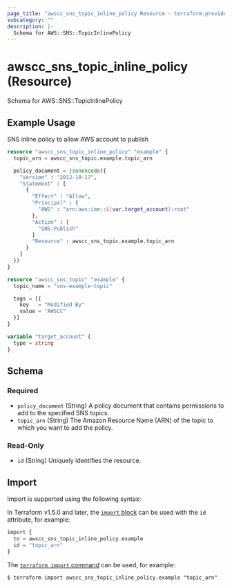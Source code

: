 ```yaml
---
page_title: "awscc_sns_topic_inline_policy Resource - terraform-provider-awscc"
subcategory: ""
description: |-
  Schema for AWS::SNS::TopicInlinePolicy
---
```


# awscc_sns_topic_inline_policy (Resource)

Schema for AWS::SNS::TopicInlinePolicy

## Example Usage

SNS inline policy to allow AWS account to publish

```terraform
resource "awscc_sns_topic_inline_policy" "example" {
  topic_arn = awscc_sns_topic.example.topic_arn

  policy_document = jsonencode({
    "Version" : "2012-10-17",
    "Statement" : [
      {
        "Effect" : "Allow",
        "Principal" : {
          "AWS" : "arn:aws:iam::${var.target_account}:root"
        },
        "Action" : [
          "SNS:Publish"
        ]
        "Resource" : awscc_sns_topic.example.topic_arn
      }
    ]
  })
}

resource "awscc_sns_topic" "example" {
  topic_name = "sns-example-topic"

  tags = [{
    key   = "Modified By"
    value = "AWSCC"
  }]
}

variable "target_account" {
  type = string
}
```

<!-- schema generated by tfplugindocs -->
## Schema

### Required

- `policy_document` (String) A policy document that contains permissions to add to the specified SNS topics.
- `topic_arn` (String) The Amazon Resource Name (ARN) of the topic to which you want to add the policy.

### Read-Only

- `id` (String) Uniquely identifies the resource.

## Import

Import is supported using the following syntax:

In Terraform v1.5.0 and later, the [`import` block](https://developer.hashicorp.com/terraform/language/import) can be used with the `id` attribute, for example:

```terraform
import {
  to = awscc_sns_topic_inline_policy.example
  id = "topic_arn"
}
```

The [`terraform import` command](https://developer.hashicorp.com/terraform/cli/commands/import) can be used, for example:

```shell
$ terraform import awscc_sns_topic_inline_policy.example "topic_arn"
```